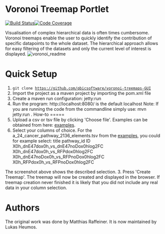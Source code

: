 # Voronoi Treemap Portlet

[![Build Status](https://travis-ci.org/qbicsoftware/voronoi-treemap-portlet.svg?branch=master)](https://travis-ci.org/qbicsoftware/voronoi-treemap-portlet)[![Code Coverage]( https://codecov.io/gh/qbicsoftware/voronoi-treemap-portlet/branch/master/graph/badge.svg)](https://codecov.io/gh/qbicsoftware/voronoi-treemap-portlet)

Visualisation of complex hierarchical data is often times cumbersome. 
Voronoi treemaps enable the user to quickly identify the contribution of specific datapoints to the whole dataset.
The hierarchical approach allows for easy filtering of the datasets and only the current level of interest is displayed.
![voronoi_readme](https://user-images.githubusercontent.com/21954664/40360392-5f9ad464-5dc6-11e8-96a6-b0df55afd466.png)

Quick Setup
=====
1. <code>git clone https://github.com/qbicsoftware/voronoi-treemaps-GUI</code>
2. Import the project as a maven project by importing the pom.xml file
3. Create a maven run configuration: jetty:run
4. Run the program: http://localhost:8080/ is the default localhost 
Note: If you are running the code from the commandline simply use: mvn jetty:run .
How-to
=====
1. Upload a csv or tsv file by clicking 'Choose file'. Examples can be obtained from here: [examples](https://github.com/qbicsoftware/voronoi-treemap-cli/tree/development/examples).
2. Select your columns of choice. For the a_24_cancer_pathway_2136_elements.tsv from the [examples](https://github.com/qbicsoftware/voronoi-treemap-cli/tree/development/examples), you could for example select:
title
pathway_id
ID 
X0h_dnE47dox0h_vs_dnE47noDox0hlog2FC
X0h_dnE47dox0h_vs_RFPdox0hlog2FC 
X0h_dnE47noDox0h_vs_RFPnoDox0hlog2FC
X0h_RFPdox0h_vs_RFPnoDox0hlog2FC

The screenshot above shows the described selection.
3. Press 'Create Treemap'. The treemap will now be created and displayed in the browser. If treemap creation never finished it is likely that you did not include any real data in your column selection.

Authors
=====
The original work was done by Matthias Raffeiner. It is now maintained by Lukas Heumos.

